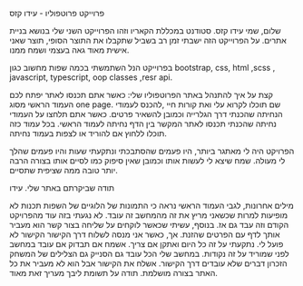 פרוייקט פרוטפוליו - עידו קזס

שלום, שמי עידו קזס. סטודנט במכללת הקאריו וזהו הפרוייקט השני שלי בנושא בניית אתרים.
על הפרוייקט הזה ישבתי זמן רב בשביל שתקבלו את התוצר הסופי, תוצר שאני אישית מאוד גאה בעצמי ושמח ממנו.

בפרוייקט הנל השתמשתי בכמה שפות מחשוב כגון bootstrap, css, html ,scss , javascript, typescript, oop classes ,resr api.

קצת על איך להתנהל באתר הפרוטפוליו שלי:
כאשר אתם תכנסו לאתר יפתח לכם העמוד הראשי מסוג one page.
שם תוכלו לקרוא עלי ואת קורות חיי ,להכנס לעמודי הנחיתה שהכנתי דרך הגלרייה וכמובן להשאיר פרטים.
כאשר אתם תלחצו על העמודי נחיתה שהכנתי תכנסו לאתר המקשר בין הדף נחיתה לעמוד הראשי.
בכל עמוד כזה תוכלו ללחוץ אם להוריד או לצפות בעמוד נחיתה.

הפרויקט היה לי מאתגר ביותר, היו פעמים שהסתבכתי ונתקעתי שעות והיו פעמים שהלך לי מעולה.
שמח שיצא לי לעשות אותו וכמובן שאין סיפוק כמו לסיים אותו בצורה הרבה יותר טובה ממה שציפית שתסיים.

תודה שביקרתם באתר שלי.
עידו

מילים אחרונות, לגבי העמוד הראשי נראה כי התמונות של הלוגיים של השפות תכנות לא מופיעות למרות שכשאני מריץ את זה מהמחשב זה עובד. לא נגעתי בזה עוד מהפרויקט הקודם וזה עבד גם אז.
בנוסף, עשיתי שכאשר לוקחים על שליחה בצור קשר הוא מעביר אותך לדף עם הפרטים שהזנת. אך, כאשר אני מנסה לשלוח דרך הקישור הקישור לא פועל לי. נתקעתי על זה כל היום ואתקן אם צריך. אשמח אם תבדוק אם עובד במחשב לפני שמוריד על זה נקודות.
במחשב שלי הכל עובד גם הסנייק גם הצלילים של המשחק הזכרון דברים שלא עובדים דרך הקישור.
אשלח את הקישור אבל הוא לא מעביר את כל האתר בצורה מושלמת.
תודה על תשומת ליבך מעריך זאת מאוד.

